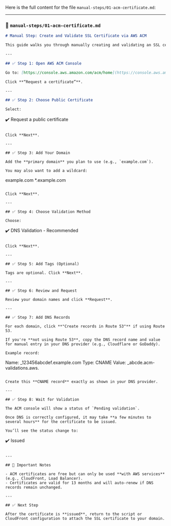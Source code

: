 Here is the full content for the file `manual-steps/01-acm-certificate.md`:

---

### 📄 `manual-steps/01-acm-certificate.md`

```markdown
# Manual Step: Create and Validate SSL Certificate via AWS ACM

This guide walks you through manually creating and validating an SSL certificate for your static website using **AWS Certificate Manager (ACM)**.

---

## ✅ Step 1: Open AWS ACM Console

Go to: [https://console.aws.amazon.com/acm/home](https://console.aws.amazon.com/acm/home)

Click **“Request a certificate”**.

---

## ✅ Step 2: Choose Public Certificate

Select:

```

✔️ Request a public certificate

```

Click **Next**.

---

## ✅ Step 3: Add Your Domain

Add the **primary domain** you plan to use (e.g., `example.com`).

You may also want to add a wildcard:

```

example.com
\*.example.com

```

Click **Next**.

---

## ✅ Step 4: Choose Validation Method

Choose:

```

✔️ DNS Validation - Recommended

```

Click **Next**.

---

## ✅ Step 5: Add Tags (Optional)

Tags are optional. Click **Next**.

---

## ✅ Step 6: Review and Request

Review your domain names and click **Request**.

---

## ✅ Step 7: Add DNS Records

For each domain, click **"Create records in Route 53"** if using Route 53.

If you're **not using Route 53**, copy the DNS record name and value for manual entry in your DNS provider (e.g., Cloudflare or GoDaddy).

Example record:
```

Name: \_123456abcdef.example.com
Type: CNAME
Value: \_abcde.acm-validations.aws.

```

Create this **CNAME record** exactly as shown in your DNS provider.

---

## ✅ Step 8: Wait for Validation

The ACM console will show a status of `Pending validation`.

Once DNS is correctly configured, it may take **a few minutes to several hours** for the certificate to be issued.

You’ll see the status change to:

```

✔️ Issued

```

---

## 🔐 Important Notes

- ACM certificates are free but can only be used **with AWS services** (e.g., CloudFront, Load Balancer).
- Certificates are valid for 13 months and will auto-renew if DNS records remain unchanged.

---

## ✅ Next Step

After the certificate is **issued**, return to the script or CloudFront configuration to attach the SSL certificate to your domain.

```



